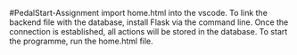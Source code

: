 #PedalStart-Assignment
import home.html into the vscode. 
To link the backend file with the database, install Flask via the command line. 
Once the connection is established, all actions will be stored in the database. 
To start the programme, run the home.html file. 
